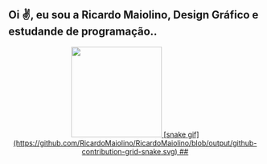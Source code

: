 ## Oi ✌,  eu sou a Ricardo Maiolino, Design Gráfico e estudande de programação..
<div align="center">
  <a href="https://github.com/ricardomaiolino">
  <img height="180em" src="https://github-readme-stats.vercel.app/api?username=ricardomaiolino&show_icons=true&theme=dark&include_all_commits=true&count_private=true"/>
 <!--<img height="180em" src="https://github-readme-stats.vercel.app/api/top-langs/?username=ricardomaiolino&layout=compact&langs_count=7&theme=dark"/>
</div>
<div style="display: inline_block"><br>
  <img align="center" alt="Rafa-Js" height="30" width="40" src="https://raw.githubusercontent.com/devicons/devicon/master/icons/javascript/javascript-plain.svg">
  <img align="center" alt="Rafa-Ts" height="30" width="40" src="https://raw.githubusercontent.com/devicons/devicon/master/icons/typescript/typescript-plain.svg">
  <img align="center" alt="Rafa-React" height="30" width="40" src="https://raw.githubusercontent.com/devicons/devicon/master/icons/react/react-original.svg">
  <img align="center" alt="Rafa-HTML" height="30" width="40" src="https://raw.githubusercontent.com/devicons/devicon/master/icons/html5/html5-original.svg">
  <img align="center" alt="Rafa-CSS" height="30" width="40" src="https://raw.githubusercontent.com/devicons/devicon/master/icons/css3/css3-original.svg">
  <img align="center" alt="Rafa-Python" height="30" width="40" src="https://raw.githubusercontent.com/devicons/devicon/master/icons/python/python-original.svg">
 --> 
[snake gif](https://github.com/RicardoMaiolino/RicardoMaiolino/blob/output/github-contribution-grid-snake.svg)
 ##
 

